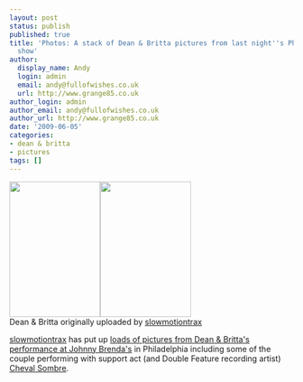 ```yaml
---
layout: post
status: publish
published: true
title: 'Photos: A stack of Dean & Britta pictures from last night''s Philadelphia
  show'
author:
  display_name: Andy
  login: admin
  email: andy@fullofwishes.co.uk
  url: http://www.grange85.co.uk
author_login: admin
author_email: andy@fullofwishes.co.uk
author_url: http://www.grange85.co.uk
date: '2009-06-05'
categories:
- dean & britta
- pictures
tags: []
---
```

<div class="imagebox-a"><a href="http://www.flickr.com/photos/37461467@N00/3598097352/"><img alt="" src="https://farm4.static.flickr.com/3351/3598097352_55574d90d7_m.jpg" title="Britta @ Johnny Brendas 2009-06-04" width="161" height="240" /></a><a href="http://www.flickr.com/photos/37461467@N00/3597298843/"><img alt="" src="https://farm3.static.flickr.com/2279/3597298843_27229ddb26_m.jpg" title="Dean @ Johnny Brendas 2009-06-04" width="161" height="240" /></a><br/>Dean & Britta originally uploaded by <a href="http://www.flickr.com/photos/37461467@N00">slowmotiontrax</a></div>
<p><a href="http://www.flickr.com/photos/37461467@N00/">slowmotiontrax</a> has put up <a href="http://www.flickr.com/photos/37461467@N00/sets/72157619280018308/">loads of pictures from Dean & Britta's performance at Johnny Brenda's</a> in Philadelphia including some of the couple performing with support act (and Double Feature recording artist) <a href="http://www.myspace.com/chevalsombre">Cheval Sombre</a>.</p>
